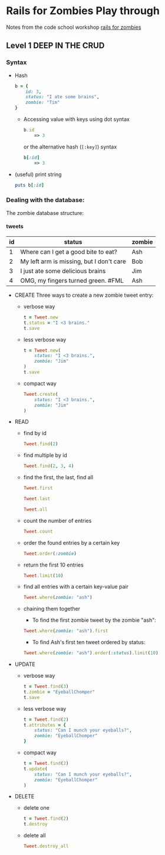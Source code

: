 # Rails for Zombies Play through
Notes from the code school workshop [rails for zombies](http://railsforzombies.org/)

## Level 1 DEEP IN THE CRUD

### Syntax

* Hash

	```ruby
	b = {
		id: 3,
		status: "I ate some brains",
		zombie: "Tim"
	}
	```

	* Accessing value with keys using dot syntax

		```ruby
		b.id
			=> 3
		```

		or the alternative hash (`[:key]`) syntax

		```ruby
		b[:id]
			=> 3
		```

* (useful) print string

	```ruby
	puts b[:id]
	```

### Dealing with the database:

The zombie database structure:

#### tweets

id | status | zombie
---|--------|-------
1  | Where can I get a good bite to eat? | Ash
2  | My left arm is missing, but I don't care | Bob
3  | I just ate some delicious brains | Jim
4  | OMG, my fingers turned green. #FML | Ash 

* CREATE
	Three ways to create a new zombie tweet entry:
	
	* verbose way
	
		```ruby 
		t = Tweet.new
		t.status = "I <3 brains."
		t.save
		```
	
	* less verbose way

		```ruby
		t = Tweet.new(
			status: "I <3 brains.",
			zombie: "Jim"
		)
		t.save
		```

	* compact way

		```ruby
		Tweet.create(
			status: "I <3 brains.",
			zombie: "Jim"
		)
		```

* READ

	* find by id

		```ruby
		Tweet.find(2)
		```

	* find multiple by id

		```ruby
		Tweet.find(2, 3, 4)
		```

	* find the first, the last, find all

		```ruby
		Tweet.first
		```

		```ruby
		Tweet.last
		```

		```ruby
		Tweet.all
		```

	* count the number of entries

		```ruby
		Tweet.count
		```

	* order the found entries by a certain key

		```ruby
		Tweet.order(:zombie)
		```

	* return the first 10 entries

		```ruby
		Tweet.limit(10)
		```

	* find all entries with a certain key-value pair

		```ruby
		Tweet.where(zombie: "ash")
		```

	* chaining them together
		
		* To find the first zombie tweet by the zombie "ash":

		```ruby
		Tweet.where(zombie: "ash").first
		```

		* To find Ash's first ten tweet ordered by status:

		```ruby
		Tweet.where(zombie: "ash").order(:status).limit(10)
		```

* UPDATE

	* verbose way

		```ruby
		t = Tweet.find(3)
		t.zombie = "EyeballChomper"
		t.save
		```

	* less verbose way

		```ruby
		t = Tweet.find(2)
		t.attributes = {
			status: "Can I munch your eyeballs?",
			zombie: "EyeballChomper"
		}
		```

	* compact way

		```ruby
		t = Tweet.find(2)
		t.update(
			status: "Can I munch your eyeballs?",
			zombie: "EyeballChomper"
		)
		```

* DELETE

	* delete one

		```ruby
		t = Tweet.find(2)
		t.destroy
		```

	* delete all

		```ruby
		Tweet.destroy_all
		```














